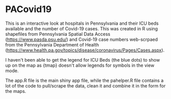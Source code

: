 # PACovid19
This is an interactive look at hospitals in Pennsylvania and their ICU beds available and the number of Covid-19 cases. This was created in R using shapefiles from Pennsylvania Spatial Data Access (https://www.pasda.psu.edu/) and Covid-19 case numbers web-scrpaed from the Pennsylvania Department of Health (https://www.health.pa.gov/topics/disease/coronavirus/Pages/Cases.aspx).  

I haven't been able to get the legend for ICU Beds (the blue dots) to show up on the map as {tmap} doesn't allow legends for symbols in the view mode.  

The app.R file is the main shiny app file, while the pahelper.R file contains a lot of the code to pull/scrape the data, clean it and combine it in the form for the maps. 
